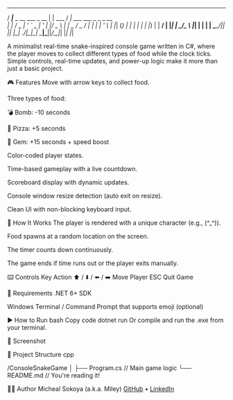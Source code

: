    ____                      _         ____                       
  / ___|___  _ __ ___  _ __ | | ___   / ___| ___  ___ _   _ _ __  
 | |   / _ \| '_ ` _ \| '_ \| |/ _ \ | |  _ / _ \/ __| | | | '_ \ 
 | |__| (_) | | | | | | |_) | |  __/ | |_| |  __/\__ \ |_| | | | |
  \____\___/|_| |_| |_| .__/|_|\___|  \____|\___||___/\__,_|_| |_|
                      |_|                                        

A minimalist real-time snake-inspired console game written in C#, where the player moves to collect different types of food while the clock ticks. Simple controls, real-time updates, and power-up logic make it more than just a basic project.

🎮 Features
Move with arrow keys to collect food.

Three types of food:

💣 Bomb: -10 seconds

🍕 Pizza: +5 seconds

💎 Gem: +15 seconds + speed boost

Color-coded player states.

Time-based gameplay with a live countdown.

Scoreboard display with dynamic updates.

Console window resize detection (auto exit on resize).

Clean UI with non-blocking keyboard input.

🧠 How It Works
The player is rendered with a unique character (e.g., (^_^)).

Food spawns at a random location on the screen.

The timer counts down continuously.

The game ends if time runs out or the player exits manually.

⌨️ Controls
Key	Action
⬆️ / ⬇️ / ⬅️ / ➡️	Move Player
ESC	Quit Game

🧪 Requirements
.NET 6+ SDK

Windows Terminal / Command Prompt that supports emoji (optional)

▶️ How to Run
bash
Copy code
dotnet run
Or compile and run the .exe from your terminal.

📸 Screenshot

📁 Project Structure
cpp

/ConsoleSnakeGame
│
├── Program.cs       // Main game logic
└── README.md        // You're reading it!

🧑‍💻 Author
Micheal Sokoya (a.k.a. Miley)
[GitHub](https://github.com/MileyDev) • [LinkedIn](https://www.linkedin.com/in/micheal-sokoya-4a3307364?utm_source=share&utm_campaign=share_via&utm_content=profile&utm_medium=ios_app)